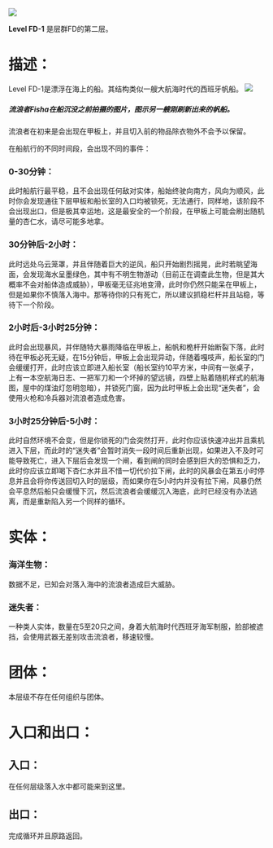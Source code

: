 ![](https://cdn.luogu.com.cn/upload/image_hosting/lra8js6u.png)

**Level FD-1** 是层群FD的第二层。
# 描述：

Level FD-1是漂浮在海上的船。其结构类似一艘大航海时代的西班牙帆船。
![](https://img2.baidu.com/it/u=1210383282,3567237911&fm=253&fmt=auto&app=138&f=JPEG?w=533&h=300)
##### 流浪者Fisha在船沉没之前拍摄的图片，图示另一艘刚刷新出来的帆船。

流浪者在初来是会出现在甲板上，并且切入前的物品除衣物外不会予以保留。

在船航行的不同时间段，会出现不同的事件：

### 0-30分钟：

此时船航行最平稳，且不会出现任何敌对实体，船始终驶向南方，风向为顺风，此时你会发现通往下层甲板和船长室的入口均被锁死，无法通行，同样地，该阶段不会出现出口，但是极其幸运地，这是最安全的一个阶段，在甲板上可能会刷出随机量的杏仁水，请尽可能多地拿。

### 30分钟后-2小时：

此时远处乌云笼罩，并且伴随着巨大的逆风，船只开始剧烈摇晃，此时若眺望海面，会发现海水呈墨绿色，其中有不明生物游动（目前正在调查此生物，但是其大概率不会对船体造成威胁），甲板毫无征兆地变滑，此时你仍然只能呆在甲板上，但是如果你不慎落入海中。那等待你的只有死亡，所以建议抓稳栏杆并且站稳，等待下一个阶段。

### 2小时后-3小时25分钟：

此时会出现暴风，并伴随特大暴雨降临在甲板上，船帆和桅杆开始断裂下落，此时待在甲板必死无疑，在15分钟后，甲板上会出现异动，伴随着嘎吱声，船长室的门会缓缓打开，此时应该立即进入船长室（船长室约10平方米，中间有一张桌子，上有一本空航海日志、一把军刀和一个坏掉的望远镜，四壁上贴着随机样式的航海图，屋中的煤油灯忽明忽暗），并锁死门窗，因为此时甲板上会出现“迷失者”，会使用火枪和冷兵器对流浪者造成危害。

### 3小时25分钟后-5小时：

此时自然环境不会变，但是你锁死的门会突然打开，此时你应该快速冲出并且乘机进入下层，而此时的“迷失者”会暂时消失一段时间后重新出现，如果进入不及时可能导致死亡，进入下层后会发现一个闸，看到闸的同时会感到巨大的恐惧和乏力，此时你应该立即喝下杏仁水并且不惜一切代价拉下闸，此时的风暴会在第五小时停息并且会将你传送回切入时的层级，而如果你在5小时内并没有拉下闸，风暴仍然会平息然后船只会缓慢下沉，然后流浪者会缓缓沉入海底，此时已经没有办法逃离，而是重新陷入另一个同样的循环。

# 实体：

### 海洋生物：

数据不足，已知会对落入海中的流浪者造成巨大威胁。

### 迷失者：

一种类人实体，数量在5至20只之间，身着大航海时代西班牙海军制服，脸部被遮挡，会使用武器无差别攻击流浪者，移速较慢。

# 团体：

本层级不存在任何组织与团体。

# 入口和出口：

## 入口：

在任何层级落入水中都可能来到这里。

## 出口：

完成循环并且原路返回。
